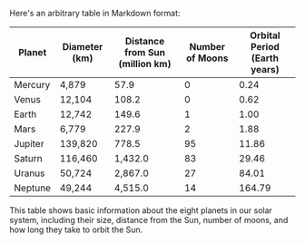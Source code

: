 Here's an arbitrary table in Markdown format:

| Planet  | Diameter (km) | Distance from Sun (million km) | Number of Moons | Orbital Period (Earth years) |
|---------|---------------|--------------------------------|-----------------|------------------------------|
| Mercury | 4,879         | 57.9                           | 0               | 0.24                         |
| Venus   | 12,104        | 108.2                          | 0               | 0.62                         |
| Earth   | 12,742        | 149.6                          | 1               | 1.00                         |
| Mars    | 6,779         | 227.9                          | 2               | 1.88                         |
| Jupiter | 139,820       | 778.5                          | 95              | 11.86                        |
| Saturn  | 116,460       | 1,432.0                        | 83              | 29.46                        |
| Uranus  | 50,724        | 2,867.0                        | 27              | 84.01                        |
| Neptune | 49,244        | 4,515.0                        | 14              | 164.79                       |

This table shows basic information about the eight planets in our solar system,
including their size, distance from the Sun, number of moons, and how long they
take to orbit the Sun.
